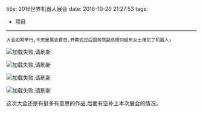 title: 2016世界机器人展会
date: 2016-10-20 21:27:53
tags:
- 项目
---

    大会如期举行,今天是展会首日,开幕式过后国务院副总理刘延东女士接见了机器人↓

![加载失败,请刷新](/img/ares1.jpg)

![加载失败,请刷新](/img/ares2.jpg)

![加载失败,请刷新](/img/ares3.jpg)

![加载失败,请刷新](/img/ares4.jpg)

这次大会还是有挺多有意思的作品,后面有空补上本次展会的情况。
